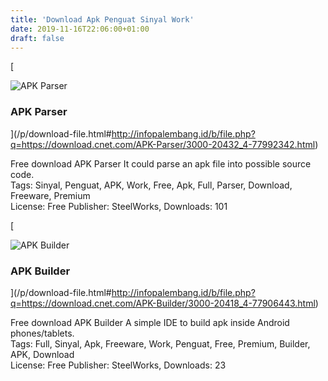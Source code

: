 ```yaml
---
title: 'Download Apk Penguat Sinyal Work'
date: 2019-11-16T22:06:00+01:00
draft: false
---
```


[

![APK Parser](https://dl1.cbsistatic.com/i/r/2019/01/13/f4abd4e7-1251-401b-b5eb-f47b632d7dba/thumbnail/64x64/47ef15616ac12b9b0fef2c36e85c94a2/imgingest-1195519268721304788.png "APK Parser")

### APK Parser

](/p/download-file.html#http://infopalembang.id/b/file.php?q=https://download.cnet.com/APK-Parser/3000-20432_4-77992342.html)

Free download APK Parser It could parse an apk file into possible source code.  
Tags: Sinyal, Penguat, APK, Work, Free, Apk, Full, Parser, Download, Freeware, Premium  
License: Free Publisher: SteelWorks, Downloads: 101

[

![APK Builder](https://dl1.cbsistatic.com/i/r/2018/09/16/80fe3aef-7cf1-4bab-ac46-75a9345c0e73/thumbnail/64x64/a7f1752f1903058adb46750b5b3ce451/imgingest-604083071642965362.png "APK Builder")

### APK Builder

](/p/download-file.html#http://infopalembang.id/b/file.php?q=https://download.cnet.com/APK-Builder/3000-20418_4-77906443.html)

Free download APK Builder A simple IDE to build apk inside Android phones/tablets.  
Tags: Full, Sinyal, Apk, Freeware, Work, Penguat, Free, Premium, Builder, APK, Download  
License: Free Publisher: SteelWorks, Downloads: 23